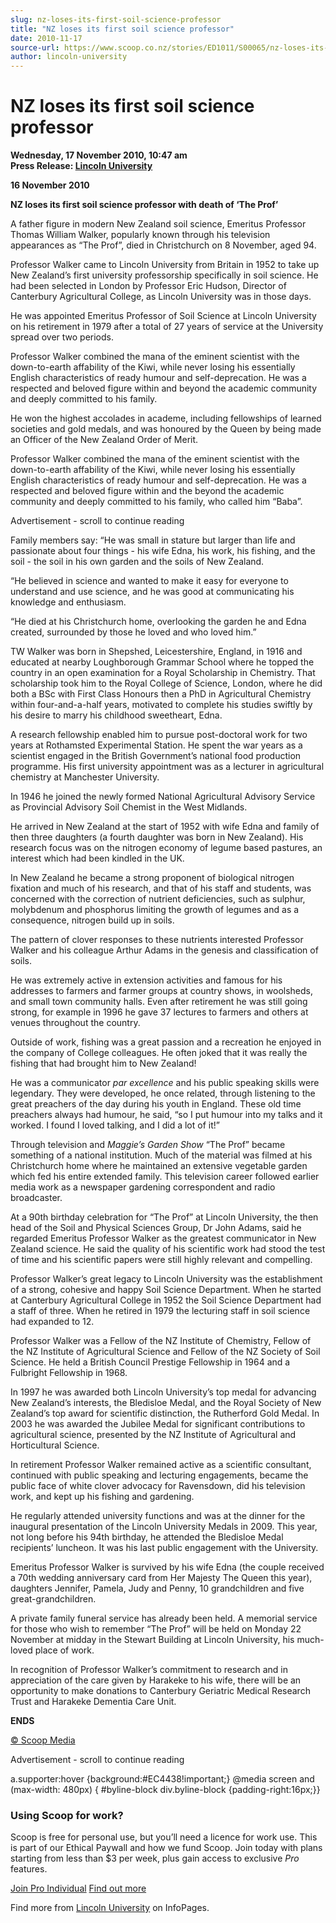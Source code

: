 ```yaml
---
slug: nz-loses-its-first-soil-science-professor
title: "NZ loses its first soil science professor"
date: 2010-11-17
source-url: https://www.scoop.co.nz/stories/ED1011/S00065/nz-loses-its-first-soil-science-professor.htm
author: lincoln-university
---
```

NZ loses its first soil science professor
=========================================

**Wednesday, 17 November 2010, 10:47 am**  
**Press Release: [Lincoln University](https://info.scoop.co.nz/Lincoln_University)**

**16 November 2010**  
  
**NZ loses its first soil science professor with death of ‘The Prof’**  

A father figure in modern New Zealand soil science, Emeritus Professor Thomas William Walker, popularly known through his television appearances as “The Prof”, died in Christchurch on 8 November, aged 94.

Professor Walker came to Lincoln University from Britain in 1952 to take up New Zealand’s first university professorship specifically in soil science. He had been selected in London by Professor Eric Hudson, Director of Canterbury Agricultural College, as Lincoln University was in those days.

He was appointed Emeritus Professor of Soil Science at Lincoln University on his retirement in 1979 after a total of 27 years of service at the University spread over two periods.

Professor Walker combined the mana of the eminent scientist with the down-to-earth affability of the Kiwi, while never losing his essentially English characteristics of ready humour and self-deprecation. He was a respected and beloved figure within and beyond the academic community and deeply committed to his family.

He won the highest accolades in academe, including fellowships of learned societies and gold medals, and was honoured by the Queen by being made an Officer of the New Zealand Order of Merit.

Professor Walker combined the mana of the eminent scientist with the down-to-earth affability of the Kiwi, while never losing his essentially English characteristics of ready humour and self-deprecation. He was a respected and beloved figure within and the beyond the academic community and deeply committed to his family, who called him “Baba”.

Advertisement - scroll to continue reading





Family members say: “He was small in stature but larger than life and passionate about four things - his wife Edna, his work, his fishing, and the soil - the soil in his own garden and the soils of New Zealand.

“He believed in science and wanted to make it easy for everyone to understand and use science, and he was good at communicating his knowledge and enthusiasm.

“He died at his Christchurch home, overlooking the garden he and Edna created, surrounded by those he loved and who loved him.”

TW Walker was born in Shepshed, Leicestershire, England, in 1916 and educated at nearby Loughborough Grammar School where he topped the country in an open examination for a Royal Scholarship in Chemistry. That scholarship took him to the Royal College of Science, London, where he did both a BSc with First Class Honours then a PhD in Agricultural Chemistry within four-and-a-half years, motivated to complete his studies swiftly by his desire to marry his childhood sweetheart, Edna.

A research fellowship enabled him to pursue post-doctoral work for two years at Rothamsted Experimental Station. He spent the war years as a scientist engaged in the British Government’s national food production programme. His first university appointment was as a lecturer in agricultural chemistry at Manchester University.

In 1946 he joined the newly formed National Agricultural Advisory Service as Provincial Advisory Soil Chemist in the West Midlands.

He arrived in New Zealand at the start of 1952 with wife Edna and family of then three daughters (a fourth daughter was born in New Zealand). His research focus was on the nitrogen economy of legume based pastures, an interest which had been kindled in the UK.

In New Zealand he became a strong proponent of biological nitrogen fixation and much of his research, and that of his staff and students, was concerned with the correction of nutrient deficiencies, such as sulphur, molybdenum and phosphorus limiting the growth of legumes and as a consequence, nitrogen build up in soils.

The pattern of clover responses to these nutrients interested Professor Walker and his colleague Arthur Adams in the genesis and classification of soils.

He was extremely active in extension activities and famous for his addresses to farmers and farmer groups at country shows, in woolsheds, and small town community halls. Even after retirement he was still going strong, for example in 1996 he gave 37 lectures to farmers and others at venues throughout the country.

Outside of work, fishing was a great passion and a recreation he enjoyed in the company of College colleagues. He often joked that it was really the fishing that had brought him to New Zealand!

He was a communicator _par excellence_ and his public speaking skills were legendary. They were developed, he once related, through listening to the great preachers of the day during his youth in England. These old time preachers always had humour, he said, “so I put humour into my talks and it worked. I found I loved talking, and I did a lot of it!”

Through television and _Maggie’s Garden Show_ “The Prof” became something of a national institution. Much of the material was filmed at his Christchurch home where he maintained an extensive vegetable garden which fed his entire extended family. This television career followed earlier media work as a newspaper gardening correspondent and radio broadcaster.

At a 90th birthday celebration for “The Prof” at Lincoln University, the then head of the Soil and Physical Sciences Group, Dr John Adams, said he regarded Emeritus Professor Walker as the greatest communicator in New Zealand science. He said the quality of his scientific work had stood the test of time and his scientific papers were still highly relevant and compelling.

Professor Walker’s great legacy to Lincoln University was the establishment of a strong, cohesive and happy Soil Science Department. When he started at Canterbury Agricultural College in 1952 the Soil Science Department had a staff of three. When he retired in 1979 the lecturing staff in soil science had expanded to 12.

Professor Walker was a Fellow of the NZ Institute of Chemistry, Fellow of the NZ Institute of Agricultural Science and Fellow of the NZ Society of Soil Science. He held a British Council Prestige Fellowship in 1964 and a Fulbright Fellowship in 1968.

In 1997 he was awarded both Lincoln University’s top medal for advancing New Zealand’s interests, the Bledisloe Medal, and the Royal Society of New Zealand’s top award for scientific distinction, the Rutherford Gold Medal. In 2003 he was awarded the Jubilee Medal for significant contributions to agricultural science, presented by the NZ Institute of Agricultural and Horticultural Science.

In retirement Professor Walker remained active as a scientific consultant, continued with public speaking and lecturing engagements, became the public face of white clover advocacy for Ravensdown, did his television work, and kept up his fishing and gardening.

He regularly attended university functions and was at the dinner for the inaugural presentation of the Lincoln University Medals in 2009. This year, not long before his 94th birthday, he attended the Bledisloe Medal recipients’ luncheon. It was his last public engagement with the University.

Emeritus Professor Walker is survived by his wife Edna (the couple received a 70th wedding anniversary card from Her Majesty The Queen this year), daughters Jennifer, Pamela, Judy and Penny, 10 grandchildren and five great-grandchildren.

A private family funeral service has already been held. A memorial service for those who wish to remember “The Prof” will be held on Monday 22 November at midday in the Stewart Building at Lincoln University, his much-loved place of work.

In recognition of Professor Walker’s commitment to research and in appreciation of the care given by Harakeke to his wife, there will be an opportunity to make donations to Canterbury Geriatric Medical Research Trust and Harakeke Dementia Care Unit.  
  
**ENDS**  

[© Scoop Media](http://www.scoop.co.nz/about/terms.html)  

Advertisement - scroll to continue reading



a.supporter:hover {background:#EC4438!important;} @media screen and (max-width: 480px) { #byline-block div.byline-block {padding-right:16px;}}

### Using Scoop for work?

Scoop is free for personal use, but you’ll need a licence for work use. This is part of our Ethical Paywall and how we fund Scoop. Join today with plans starting from less than $3 per week, plus gain access to exclusive _Pro_ features.  
  
[Join Pro Individual](https://pro.scoop.co.nz/Individual/?from=ProIn24) [Find out more](https://pro.scoop.co.nz/using-scoop-for-work/?from=ProIn24)

Find more from [Lincoln University](https://info.scoop.co.nz/Lincoln_University) on InfoPages.